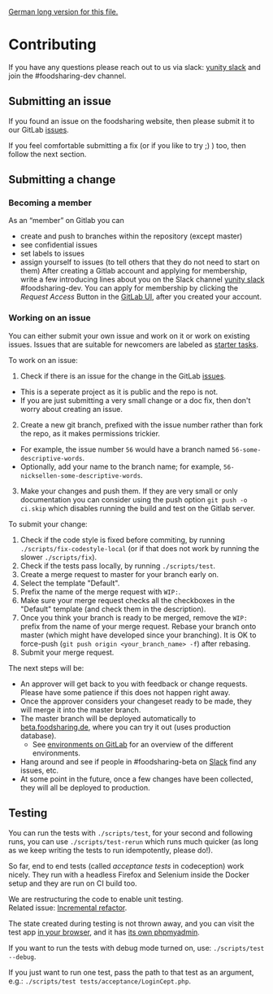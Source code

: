 [German long version for this file.](https://devdocs.foodsharing.network/contributing_DE.html)

# Contributing

If you have any questions please reach out to us via slack: [yunity slack](https://slackin.yunity.org/) and join the #foodsharing-dev channel.

## Submitting an issue

If you found an issue on the foodsharing website, then please submit it to our GitLab [issues](https://gitlab.com/foodsharing-dev/foodsharing/issues).

If you feel comfortable submitting a fix (or if you like to try ;) ) too, then follow the next section.

## Submitting a change

### Becoming a member

As an “member” on Gitlab you can
 * create and push to branches within the repository (except master)
 * see confidential issues
 * set labels to issues
 * assign yourself to issues (to tell others that they do not need to start on them)
After creating a Gitlab account and applying for membership, write a few introducing lines about you on the Slack channel [yunity slack](https://slackin.yunity.org/) #foodsharing-dev. You can apply for membership by clicking the *Request Access* Button in the [GitLab UI](https://gitlab.com/foodsharing-dev/foodsharing), after you created your account.

### Working on an issue

You can either submit your own issue and work on it or work on existing issues. Issues that are suitable for newcomers are labeled as [starter tasks](https://gitlab.com/foodsharing-dev/foodsharing/issues?label_name%5B%5D=starter+task).

To work on an issue:

1. Check if there is an issue for the change in the GitLab [issues](https://gitlab.com/foodsharing-dev/foodsharing/issues).
  * This is a seperate project as it is public and the repo is not.
  * If you are just submitting a very small change or a doc fix, then don't worry about creating an issue.
2. Create a new git branch, prefixed with the issue number rather than fork the repo, as it makes permissions trickier.
  * For example, the issue number `56` would have a branch named `56-some-descriptive-words`.
  * Optionally, add your name to the branch name; for example, `56-nicksellen-some-descriptive-words`.
3. Make your changes and push them. If they are very small or only documentation you can consider using the push option `git push -o ci.skip` which disables running the build and test on the Gitlab server.

To submit your change:

1. Check if the code style is fixed before commiting, by running `./scripts/fix-codestyle-local` (or if that does not work by running the slower `./scripts/fix`).
2. Check if the tests pass locally, by running `./scripts/test`.
3. Create a merge request to master for your branch early on.
  1. Select the template "Default".
  2. Prefix the name of the merge request with `WIP:`.
4. Make sure your merge request checks all the checkboxes in the "Default" template (and check them in the description).
5. Once you think your branch is ready to be merged, remove the `WIP:` prefix from the name of your merge request. Rebase your branch onto master (which might have developed since your branching). It is OK to force-push (`git push origin <your_branch_name> -f`) after rebasing.
6. Submit your merge request.

The next steps will be:

* An approver will get back to you with feedback or change requests. Please have some patience if this does not happen right away.
* Once the approver considers your changeset ready to be made, they will merge it into the master branch.
* The master branch will be deployed automatically to [beta.foodsharing.de](https://beta.foodsharing.de), where you can try it out (uses production database).
  * See [environments on GitLab](https://gitlab.com/foodsharing-dev/foodsharing/environments) for an overview of the different environments.
* Hang around and see if people in #foodsharing-beta on [Slack](https://yunity.slack.com/) find any issues, etc.
* At some point in the future, once a few changes have been collected, they will all be deployed to production.

## Testing

You can run the tests with `./scripts/test`,
for your second and following runs, you can use `./scripts/test-rerun` which runs much quicker
(as long as we keep writing the tests to run idempotently, please do!).

So far, end to end tests (called _acceptance tests_ in codeception) work nicely.
They run with a headless Firefox and Selenium inside the Docker setup and they are run on CI build too.

We are restructuring the code to enable unit testing.  
Related issue: [Incremental refactor](https://gitlab.com/foodsharing-dev/foodsharing/issues/68).

The state created during testing is not thrown away, and you can visit the test app
[in your browser](http://localhost:28080/), and it has
[its own phpmyadmin](http://localhost:28081/).

If you want to run the tests with debug mode turned on, use: `./scripts/test --debug`.

If you just want to run one test, pass the path to that test as an argument,
e.g.: `./scripts/test tests/acceptance/LoginCept.php`.
